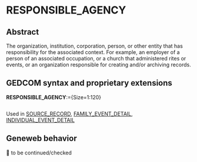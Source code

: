 ﻿# RESPONSIBLE_AGENCY
## Abstract
The organization, institution, corporation, person, or other entity that has responsibility for the
associated context. For example, an employer of a person of an associated occupation, or a church
that administered rites or events, or an organization responsible for creating and/or archiving records.


## GEDCOM syntax and proprietary extensions

**RESPONSIBLE_AGENCY**:={Size=1:120}
<pre>
</pre>
Used in <a href=Ged.SOURCE_RECORD.md>SOURCE_RECORD</a>, <a href=Ged.FAMILY_EVENT_DETAIL.md>FAMILY_EVENT_DETAIL</a>, <a href=Ged.INDIVIDUAL_EVENT_DETAIL.md>INDIVIDUAL_EVENT_DETAIL</a><br />


## Geneweb behavior



🚧 to be continued/checked

